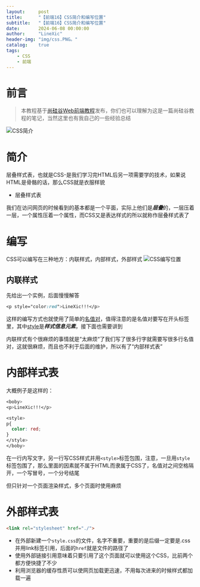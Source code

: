 ```yaml
---
layout:     post
title:      "【前端16】CSS简介和编写位置"
subtitle:   "【前端16】CSS简介和编写位置"
date:       2024-06-08 00:00:00
author:     "LineXic"
header-img: "img/css.PNG。"
catalog:    true
tags:
    - CSS
    - 前端
---
```


# 前言

> 本教程基于[尚硅谷Web前端教程](https://b23.tv/Dr9IiSP "尚硅谷Web前端教程")发布，你们也可以理解为这是一篇尚硅谷教程的笔记，当然这里也有我自己的一些经验总结

![CSS简介](https://img.linexic.top/file/50a8a4ff8e7f904d6b893.jpg)

# 简介
层叠样式表，也就是CSS-是我们学习完HTML后另一项需要学的技术，如果说HTML是骨骼的话，那么CSS就是衣服样貌

- 层叠样式表

我们在访问网页的时候看到的基本都是一个平面，实际上他们是***层叠***的，一层压着一层，一个属性压着一个属性，而CSS又是表达样式的所以就称作层叠样式表了

# 编写

CSS可以编写在三种地方：内联样式，内部样式，外部样式
![CSS编写位置](https://img.linexic.top/file/6a302ffb52fedc4eb5113.jpg)
## 内联样式
先给出一个实例，后面慢慢解答
```css
<p style="color:red">LineXic!!!</p>
```
这样的编写方式也就使用了简单的[名值对](https://linexic.top/index.php/archives/14.html)，值得注意的是名值对要写在开头标签里，其中[style](https://developer.mozilla.org/zh-CN/docs/Web/HTML/Element/style)是***样式信息元素***，接下面也需要讲到 

内联样式有个很麻烦的事情就是“太麻烦“了我们写了很多行字就需要写很多行名值对，这就很麻烦，而且也不利于后面的维护，所以有了“内部样式表”

# 内部样式表
大概例子是这样的：
```css
<boby>
<p>LineXic!!!</p>

<style>
p{ 
  color: red;
}
</style>
</boby>
```
在一行内写文字，另一行写CSS样式并用`<style>`标签包围，注意，一旦用`style`标签包围了，那么里面的因素就不属于HTML而隶属于CSS了，名值对之间空格隔开，一个写冒号，一个分号结尾

但只针对一个页面渲染样式，多个页面时使用麻烦
# 外部样式表
```html
<link rel="stylesheet" href="./">
```

- 在外部新建一个`style.css`的文件，名字不重要，重要的是后缀一定要是.css并用link标签引用，后面的`href`就是文件的路径了
- 使用外部链接引用意味着只要引用了这个页面就可以使用这个CSS，比前两个都方便快捷了不少
- 利用浏览器的缓存性质可以使网页加载更迅速，不用每次进来的时候样式都加载一遍
  